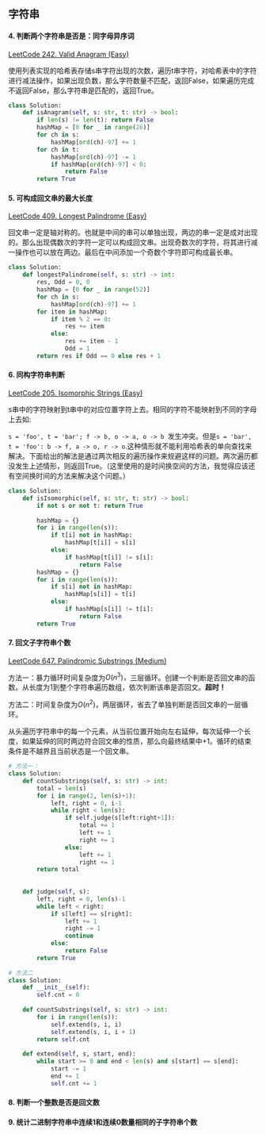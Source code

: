 ## 字符串

#### 4. 判断两个字符串是否是：同字母异序词

[LeetCode 242. Valid Anagram (Easy)](https://leetcode.com/problems/valid-anagram/description/)

使用列表实现的哈希表存储s串字符出现的次数，遍历t串字符，对哈希表中的字符进行减法操作，如果出现负数，那么字符数量不匹配，返回False，如果遍历完成不返回False，那么字符串是匹配的，返回True。

```python
class Solution:
    def isAnagram(self, s: str, t: str) -> bool:
        if len(s) != len(t): return False
        hashMap = [0 for _ in range(26)]
        for ch in s:
            hashMap[ord(ch)-97] += 1
        for ch in t:
            hashMap[ord(ch)-97] -= 1
            if hashMap[ord(ch)-97] < 0:
                return False
        return True
```



#### 5. 可构成回文串的最大长度

[LeetCode 409. Longest Palindrome (Easy)](https://leetcode.com/problems/longest-palindrome/description/)

回文串一定是轴对称的。也就是中间的串可以单独出现，两边的串一定是成对出现的。那么出现偶数次的字符一定可以构成回文串。出现奇数次的字符，将其进行减一操作也可以放在两边。最后在中间添加一个奇数个字符即可构成最长串。

```python
class Solution:
    def longestPalindrome(self, s: str) -> int:
        res, Odd = 0, 0
        hashMap = [0 for _ in range(52)]
        for ch in s:
            hashMap[ord(ch)-97] += 1
        for item in hashMap:
            if item % 2 == 0:
                res += item
            else:
                res += item - 1
                Odd = 1
        return res if Odd == 0 else res + 1
```



#### 6.  同构字符串判断

[LeetCode 205. Isomorphic Strings (Easy)](https://leetcode.com/problems/isomorphic-strings/description/)

s串中的字符映射到t串中的对应位置字符上去。相同的字符不能映射到不同的字母上去如:

`s = 'foo', t = 'bar'; f -> b, o -> a, o -> b `发生冲突。但是`s = 'bar', t = 'foo': b -> f, a -> o, r -> o`.这种情形就不能利用哈希表的单向查找来解决。下面给出的解法是通过两次相反的遍历操作来规避这样的问题。两次遍历都没发生上述情形，则返回True。（这里使用的是时间换空间的方法，我觉得应该还有空间换时间的方法来解决这个问题。）

```python
class Solution:
    def isIsomorphic(self, s: str, t: str) -> bool:
        if not s or not t: return True
        
        hashMap = {}
        for i in range(len(s)):
            if t[i] not in hashMap:
                hashMap[t[i]] = s[i]
            else:
                if hashMap[t[i]] != s[i]:
                    return False
        hashMap = {}
        for i in range(len(s)):
            if s[i] not in hashMap:
                hashMap[s[i]] = t[i]
            else:
                if hashMap[s[i]] != t[i]:
                    return False
        return True
```



#### 7. 回文子字符串个数

[LeetCode 647. Palindromic Substrings (Medium)](https://leetcode.com/problems/palindromic-substrings/description/)

方法一：暴力循环时间复杂度为$O(n^3)，$三层循环。创建一个判断是否回文串的函数。从长度为1到整个字符串遍历数组，依次判断该串是否回文。**超时！**

方法二：时间复杂度为$O(n^2)$，两层循环，省去了单独判断是否回文串的一层循环。

从头遍历字符串中的每一个元素，从当前位置开始向左右延伸，每次延伸一个长度，如果延伸的同时两边符合回文串的性质，那么向最终结果中+1。循环的结束条件是不越界且当前状态是一个回文串。

```python
# 方法一：
class Solution:
    def countSubstrings(self, s: str) -> int:
        total = len(s)
        for i in range(2, len(s)+1):
            left, right = 0, i-1
            while right < len(s):
                if self.judge(s[left:right+1]):
                    total += 1
                    left += 1
                    right += 1
                else:
                    left += 1
                    right += 1
        return total
        
        
    def judge(self, s):
        left, right = 0, len(s)-1
        while left < right:
            if s[left] == s[right]:
                left += 1
                right -= 1
                continue
            else:
                return False
        return True
    
# 方法二
class Solution:
    def __init__(self):
        self.cnt = 0
        
    def countSubstrings(self, s: str) -> int:
        for i in range(len(s)):
            self.extend(s, i, i)
            self.extend(s, i, i + 1)
        return self.cnt
    
    def extend(self, s, start, end):
        while start >= 0 and end < len(s) and s[start] == s[end]:
            start -= 1
            end += 1
            self.cnt += 1
```



#### 8. 判断一个整数是否是回文数

#### 9. 统计二进制字符串中连续1和连续0数量相同的子字符串个数

